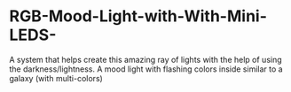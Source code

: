 # RGB-Mood-Light-with-With-Mini-LEDS-
A system that helps create this amazing ray of lights with the help of using the darkness/lightness. A mood light with flashing colors inside similar to a galaxy (with multi-colors)
